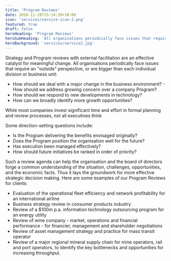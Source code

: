 ```yaml
---
title: 'Program Reviews'
date: 2018-11-28T15:14:39+10:00
icon: 'services/service-icon-2.png'
featured: true
draft: false
heroHeading: 'Program Reviews'
heroSubHeading: 'All organisations periodically face issues that require an "outside" perspective'
heroBackground: 'services/service2.jpg'
---
```


Strategy and Program reviews with external facilitation are an effective catalyst for meaningful change. All organisations periodically face issues that require an "outside" perspective, or are bigger than each individual division or business unit:

- How should we deal with a major change in the business environment? - How should we address growing concern over a company Program?
- How should we respond to new developments in technology?
- How can we broadly identify more growth opportunities?

While most companies invest significant time and effort in formal planning and review processes, not all executives think


Some direction-setting questions include:

- Is the Program delivering the benefits envisaged originally?
- Does the Program position the organisation well for the future?
- Has execution been managed effectively?
- How should future initiatives be ranked in order of priority?

Such a review agenda can help the organisation and the board of directors forge a common understanding of the situation, challenges, opportunities, and the economic facts. Thus it lays the groundwork for more effective strategic decision making. Here are some examples of our Program Reviews for clients:

- Evaluation of the operational fleet efficiency and network profitability for an international airline
- Business strategy review in consumer products industry
- Review of a $100m p.a. information technology outsourcing program for an energy utility
- Review of wine company - market, operations and financial performance - for financier, management and shareholder negotiations
- Review of asset management strategy and practice for mass transit operator
- Review of a major regional mineral supply chain for mine operators, rail and port operators, to identify the key bottlenecks and opportunities for increasing throughput.
